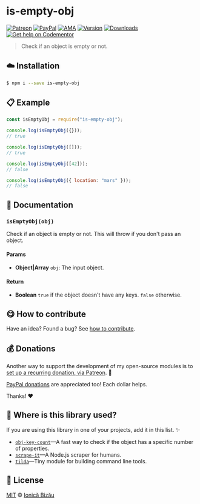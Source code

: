 
# is-empty-obj

 [![Patreon](https://img.shields.io/badge/Support%20me%20on-Patreon-%23e6461a.svg)][paypal-donations] [![PayPal](https://img.shields.io/badge/%24-paypal-f39c12.svg)][paypal-donations] [![AMA](https://img.shields.io/badge/ask%20me-anything-1abc9c.svg)](https://github.com/IonicaBizau/ama) [![Version](https://img.shields.io/npm/v/is-empty-obj.svg)](https://www.npmjs.com/package/is-empty-obj) [![Downloads](https://img.shields.io/npm/dt/is-empty-obj.svg)](https://www.npmjs.com/package/is-empty-obj) [![Get help on Codementor](https://cdn.codementor.io/badges/get_help_github.svg)](https://www.codementor.io/johnnyb?utm_source=github&utm_medium=button&utm_term=johnnyb&utm_campaign=github)

> Check if an object is empty or not.

## :cloud: Installation

```sh
$ npm i --save is-empty-obj
```


## :clipboard: Example



```js
const isEmptyObj = require("is-empty-obj");

console.log(isEmptyObj({}));
// true

console.log(isEmptyObj([]));
// true

console.log(isEmptyObj([42]));
// false

console.log(isEmptyObj({ location: "mars" }));
// false
```

## :memo: Documentation


### `isEmptyObj(obj)`
Check if an object is empty or not. This will throw if you don't pass an object.

#### Params
- **Object|Array** `obj`: The input object.

#### Return
- **Boolean** `true` if the object doesn't have any keys. `false` otherwise.



## :yum: How to contribute
Have an idea? Found a bug? See [how to contribute][contributing].

## :moneybag: Donations

Another way to support the development of my open-source modules is
to [set up a recurring donation, via Patreon][patreon]. :rocket:

[PayPal donations][paypal-donations] are appreciated too! Each dollar helps.

Thanks! :heart:

## :dizzy: Where is this library used?
If you are using this library in one of your projects, add it in this list. :sparkles:


 - [`obj-key-count`](https://github.com/IonicaBizau/obj-key-count#readme)—A fast way to check if the object has a specific number of properties.
 - [`scrape-it`](https://github.com/IonicaBizau/scrape-it#readme)—A Node.js scraper for humans.
 - [`tilda`](https://github.com/IonicaBizau/tilda)—Tiny module for building command line tools.

## :scroll: License

[MIT][license] © [Ionică Bizău][website]

[patreon]: https://www.patreon.com/ionicabizau
[paypal-donations]: https://www.paypal.com/cgi-bin/webscr?cmd=_s-xclick&hosted_button_id=RVXDDLKKLQRJW
[donate-now]: http://i.imgur.com/6cMbHOC.png

[license]: http://showalicense.com/?fullname=Ionic%C4%83%20Biz%C4%83u%20%3Cbizauionica%40gmail.com%3E%20(http%3A%2F%2Fionicabizau.net)&year=2016#license-mit
[website]: http://ionicabizau.net
[contributing]: /CONTRIBUTING.md
[docs]: /DOCUMENTATION.md
